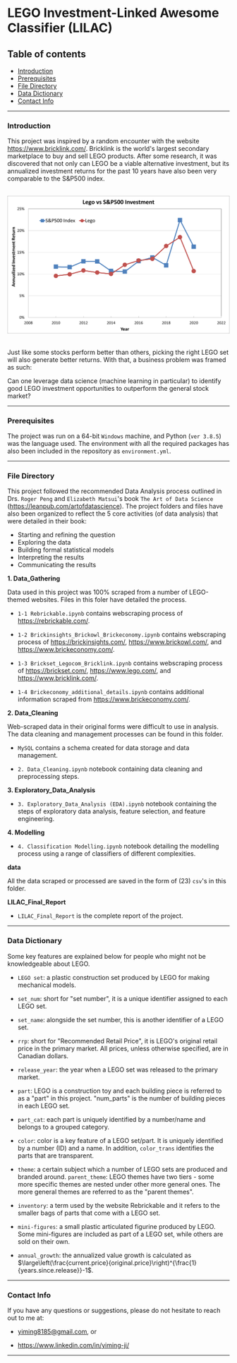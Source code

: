 # LEGO Investment-Linked Awesome Classifier (LILAC)

## Table of contents
* [Introduction](#Introduction)
* [Prerequisites](#Prerequisites)
* [File Directory](#File-Directory)
* [Data Dictionary](#Data-Dictionary)
* [Contact Info](#Contact-Info)
***

### Introduction

This project was inspired by a random encounter with the website  https://www.bricklink.com/. Bricklink is the world's largest secondary marketplace to buy and sell LEGO products. After some research, it was discovered that not only can LEGO be a viable alternative investment, but its annualized investment returns for the past 10 years have also been very comparable to the S&P500 index.

&nbsp;
![](LEGO_vs_SP500.png)
&nbsp;

Just like some stocks perform better than others, picking the right LEGO set will also generate better returns. With that, a business problem was framed as such: 

Can one leverage data science (machine learning in particular) to identify good LEGO investment opportunities to outperform the general stock market?
***

### Prerequisites

The project was run on a 64-bit `Windows` machine, and Python (`ver 3.8.5`) was the language used. The environment with all the required packages has also been included in the repository as `environment.yml`. 
***

### File Directory

This project followed the recommended Data Analysis process outlined in Drs. `Roger Peng` and `Elizabeth Matsui`'s book `The Art of Data Science` (https://leanpub.com/artofdatascience). The project folders and files have also been organized to reflect the 5 core activities (of data analysis) that were detailed in their book: 
- Starting and refining the question
- Exploring the data
- Building formal statistical models
- Interpreting the results
- Communicating the results

**1. Data_Gathering**

Data used in this project was 100% scraped from a number of LEGO-themed websites. Files in this foler have detailed the process. 

  * `1-1 Rebrickable.ipynb` contains webscraping process of https://rebrickable.com/.

  * `1-2 Brickinsights_Brickowl_Brickeconomy.ipynb` contains webscraping process of https://brickinsights.com/, https://www.brickowl.com/, and https://www.brickeconomy.com/.

  * `1-3 Brickset_Legocom_Bricklink.ipynb` contains webscraping process of https://brickset.com/, https://www.lego.com/, and https://www.bricklink.com/.

  * `1-4 Brickeconomy_additional_details.ipynb` contains additional information scraped from https://www.brickeconomy.com/.

**2. Data_Cleaning**

Web-scraped data in their original forms were difficult to use in analysis. The data cleaning and management processes can be found in this folder. 

  * `MySQL` contains a schema created for data storage and data management. 

  * `2. Data_Cleaning.ipynb` notebook containing data cleaning and preprocessing steps.

**3. Exploratory_Data_Analysis**

  * `3. Exploratory_Data_Analysis (EDA).ipynb` notebook containing the steps of exploratory data analysis, feature selection, and feature engineering. 

**4. Modelling**

  * `4. Classification Modelling.ipynb` notebook detailing the modelling process using a range of classifiers of different complexities.

**data**

All the data scraped or processed are saved in the form of (23) `csv`'s in this folder. 

**LILAC_Final_Report**

  * `LILAC_Final_Report` is the complete report of the project.
***

### Data Dictionary

Some key features are explained below for people who might not be knowledgeable about LEGO.

  * `LEGO set`: a plastic construction set produced by LEGO for making mechanical models.  

  * `set_num`: short for "set number", it is a unique identifier assigned to each LEGO set.

  * `set_name`: alongside the set number, this is another identifier of a LEGO set.

  * `rrp`: short for "Recommended Retail Price", it is LEGO's original retail price in the primary market. All prices, unless otherwise specified, are in Canadian dollars.

  * `release_year`: the year when a LEGO set was released to the primary market.

  * `part`: LEGO is a construction toy and each building piece is referred to as a "part" in this project. "num_parts" is the number of building pieces in each LEGO set.

  * `part_cat`: each part is uniquely identified by a number/name and belongs to a grouped category.

  * `color`: color is a key feature of a LEGO set/part. It is uniquely identified by a number (ID) and a name. In addition, `color_trans` identifies the parts that are transparent.    

  * `theme`: a certain subject which a number of LEGO sets are produced and branded around. `parent_theme`: LEGO themes have two tiers - some more specific themes are nested under other more general ones. The more general themes are referred to as the "parent themes".

  * `inventory`: a term used by the website Rebrickable and it refers to the smaller bags of parts that come with a LEGO set.

  * `mini-figures`: a small plastic articulated figurine produced by LEGO. Some mini-figures are included as part of a LEGO set, while others are sold on their own.

  * `annual_growth`: the annualized value growth is calculated as
$\large\left(\frac{current.price}{original.price}\right)^{\frac{1}{years.since.release}}-1$.
***

### Contact Info
If you have any questions or suggestions, please do not hesitate to reach out to me at:
- yiming8185@gmail.com, or

- https://www.linkedin.com/in/yiming-ji/
***
